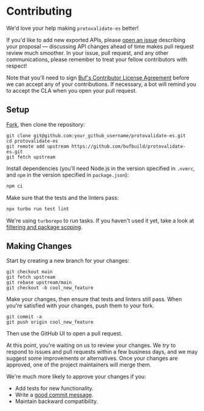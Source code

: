 # Contributing

We'd love your help making `protovalidate-es` better!

If you'd like to add new exported APIs, please [open an issue][open-issue]
describing your proposal &mdash; discussing API changes ahead of time makes
pull request review much smoother. In your issue, pull request, and any other
communications, please remember to treat your fellow contributors with
respect!

Note that you'll need to sign [Buf's Contributor License Agreement][cla]
before we can accept any of your contributions. If necessary, a bot will remind
you to accept the CLA when you open your pull request.

## Setup

[Fork][fork], then clone the repository:

```
git clone git@github.com:your_github_username/protovalidate-es.git
cd protovalidate-es
git remote add upstream https://github.com/bufbuild/protovalidate-es.git
git fetch upstream
```

Install dependencies (you'll need Node.js in the version specified in `.nvmrc`,
and `npm` in the version specified in `package.json`):

```bash
npm ci
```

Make sure that the tests and the linters pass:

```bash
npx turbo run test lint
```

We're using `turborepo` to run tasks. If you haven't used it yet, take a look at
[filtering and package scoping](https://turbo.build/repo/docs/crafting-your-repository/running-tasks).

## Making Changes

Start by creating a new branch for your changes:

```
git checkout main
git fetch upstream
git rebase upstream/main
git checkout -b cool_new_feature
```

Make your changes, then ensure that tests and linters still pass.
When you're satisfied with your changes, push them to your fork.

```
git commit -a
git push origin cool_new_feature
```

Then use the GitHub UI to open a pull request.

At this point, you're waiting on us to review your changes. We _try_ to respond
to issues and pull requests within a few business days, and we may suggest some
improvements or alternatives. Once your changes are approved, one of the
project maintainers will merge them.

We're much more likely to approve your changes if you:

- Add tests for new functionality.
- Write a [good commit message][commit-message].
- Maintain backward compatibility.

[fork]: https://github.com/bufbuild/protovalidate-es/fork
[open-issue]: https://github.com/bufbuild/protovalidate-es/issues/new
[cla]: https://cla-assistant.io/bufbuild/protovalidate-es
[commit-message]: http://tbaggery.com/2008/04/19/a-note-about-git-commit-messages.html
